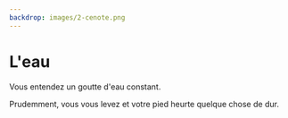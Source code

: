 ```yaml
---
backdrop: images/2-cenote.png
---
```


# L'eau

Vous entendez un goutte d'eau constant.

Prudemment, vous vous levez et votre pied heurte quelque chose de dur.

<Item id="12" />

<Page url="567" instructions="Regarder de plus près" condition="12" action="Soudain, la pierre commence à briller d'une étrange couleur bleue" />
